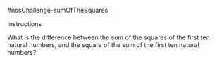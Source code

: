 #nssChallenge-sumOfTheSquares

Instructions

What is the difference between the sum of the squares of the first ten natural numbers, and the square of the sum of the first ten natural numbers?

